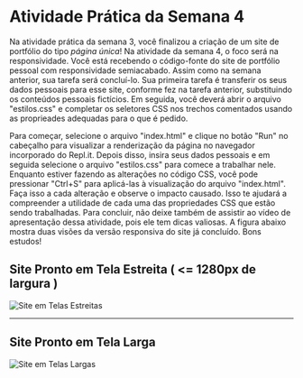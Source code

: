 
# Atividade Prática da Semana 4  

Na atividade prática da semana 3, você finalizou a criação de um site de portfólio do tipo *página única*! Na atividade da semana 4, o foco será na responsividade. Você está recebendo o código-fonte do site de portfólio pessoal com responsividade semiacabado. Assim como na semana anterior, sua tarefa será concluí-lo. Sua primeira tarefa é transferir os seus dados pessoais para esse site, conforme fez na tarefa anterior, substituindo os conteúdos pessoais fictícios. Em seguida, você deverá abrir o arquivo "estilos.css" e completar os seletores CSS nos trechos comentados usando as proprieades adequadas para o que é pedido.

Para começar, selecione o arquivo "index.html" e clique no botão "Run" no cabeçalho para visualizar a renderização da página no navegador incorporado do Repl.it. Depois disso, insira seus dados pessoais e em seguida selecione o arquivo "estilos.css" para comece a trabalhar nele. Enquanto estiver fazendo as alterações no código CSS, você pode pressionar "Ctrl+S" para aplicá-las à visualização do arquivo "index.html". Faça isso a cada alteração e observe o impacto causado. Isso te ajudará a compreender a utilidade de cada uma das propriedades CSS que estão sendo trabalhadas. Para concluir, não deixe também de assistir ao vídeo de apresentação dessa atividade, pois ele tem dicas valiosas. A figura abaixo mostra duas visões da versão responsiva do site já concluído. Bons estudos!

## Site Pronto em Tela Estreita ( <= 1280px de largura )

<img src="assets/siteTelaEstreita.png" alt="Site em Telas Estreitas" />

<hr>

## Site Pronto em Tela Larga

<img src="assets/siteTelaLarga.png" alt="Site em Telas Largas" />
